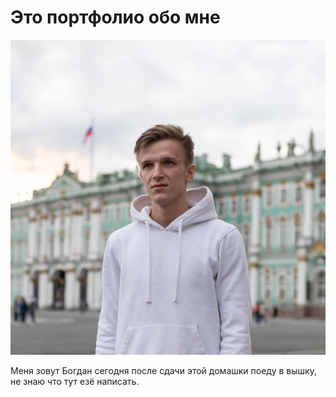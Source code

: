 # Это портфолио обо мне

![На случай если не сработает](1.jpg)

Меня зовут Богдан сегодня после сдачи этой домашки поеду в вышку, не знаю что тут езё написать. 